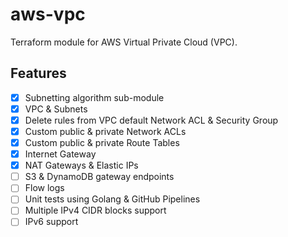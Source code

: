 # aws-vpc
Terraform module for AWS Virtual Private Cloud (VPC).

## Features
- [x] Subnetting algorithm sub-module
- [x] VPC & Subnets
- [x] Delete rules from VPC default Network ACL & Security Group
- [x] Custom public & private Network ACLs
- [x] Custom public & private Route Tables
- [x] Internet Gateway
- [x] NAT Gateways & Elastic IPs
- [ ] S3 & DynamoDB gateway endpoints
- [ ] Flow logs
- [ ] Unit tests using Golang & GitHub Pipelines
- [ ] Multiple IPv4 CIDR blocks support
- [ ] IPv6 support
